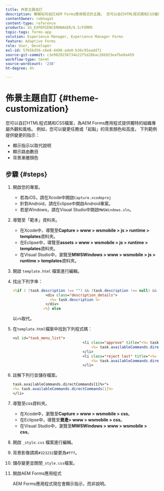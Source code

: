 ```yaml
---
title: 佈景主題自訂
description: 瞭解如何自訂AEM Forms應用程式的主題。 您可以自訂HTML程式碼和CSS檔案，以提供組織專屬的外觀和風格。
contentOwner: robhagat
content-type: reference
products: SG_EXPERIENCEMANAGER/6.5/FORMS
topic-tags: forms-app
solution: Experience Manager, Experience Manager Forms
feature: Adaptive Forms
role: User, Developer
exl-id: 5765b456-c6e8-4498-ade0-b36c95aadd71
source-git-commit: c3e9029236734e22f5d266ac26b923eafbe0a459
workflow-type: tm+mt
source-wordcount: '238'
ht-degree: 4%

---
```


# 佈景主題自訂 {#theme-customization}

您可以自訂HTML程式碼和CSS檔案，為AEM Forms應用程式提供獨特的組織專屬外觀和風格。 例如，您可以變更任務或「起點」的背景顏色和高度。 下列範例提供變更的指示：

* 顯示指示以取代說明
* 顯示路由數目
* 背景漸層顏色

## 步驟 {#steps}

1. 開啟您的專案。

   * 若為iOS，請在Xcode中開啟`Capture.xcodeproj`
   * 針對Android，請在Eclipse中開啟Android專案。
   * 若是Windows，請在Visual Studio中開啟`MWSWindows.sln`。

1. 導覽至「範本」資料夾。

   * 在Xcode中，導覽至&#x200B;**Capture > www > wsmobile > js > runtime > templates**&#x200B;資料夾。
   * 在Eclipse中，導覽至&#x200B;**assets > www > wsmobile > js > runtime > templates**&#x200B;資料夾。
   * 在Visual Studio中，瀏覽至&#x200B;**MWSWindows > www > wsmobile > js > runtime > templates**&#x200B;資料夾。

1. 開啟 `template.html` 檔案進行編輯。
1. 找出下列字串：

   ```jsp
   <%if ( (task.description !== "") && (task.description !== null) && (typeof task.description !== null) && (typeof task.description !== 'undefined') ) {%>
                  <div class="description_details">
                    <%= task.description %>
                  </div>
                 <%} else
   ```

   以`<%`取代。

1. 在`template.html`檔案中找到下列程式碼：

   ```jsp
   <ul id="task_menu_list">
                                   <li class="approve" title="<%= task.availableCommands.directCommands[0]%>" data-routename="<%= task.availableCommands.directCommands[0]%>">
                                       <%= task.availableCommands.directCommands[0]%>
                                   </li>
                                   <li class="reject last" title="<%= task.availableCommands.directCommands[1]%>" data-routename="<%= task.availableCommands.directCommands[1]%>">
                                       <%= task.availableCommands.directCommands[1]%>
                                   </li>
   ```

1. 註解下列行並儲存檔案。

   ```jsp
   task.availableCommands.directCommands[1]%>">
   <%= task.availableCommands.directCommands[1]%>
   </li>
   ```

1. 導覽至css資料夾。

   * 在Xcode中，瀏覽至&#x200B;**Capture > www > wsmobile > css**。
   * 在Eclipse中，導覽至&#x200B;**資產> www > wsmobile > css**。
   * 在Visual Studio中，瀏覽至&#x200B;**MWSWindows > www > wsmobile > css**。

1. 開啟 `_style.css` 檔案進行編輯。
1. 背景影像請將`#323232`變更為`#fff`。
1. 儲存變更並關閉`_style.css`檔案。
1. 開啟AEM Forms應用程式

   AEM Forms應用程式現在會顯示指示，而非說明。
